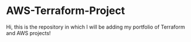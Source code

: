 # AWS-Terraform-Project

Hi, this is the repository in which I will be adding my portfolio of Terraform and AWS projects! 
